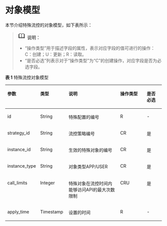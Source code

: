 # 对象模型<a name="ZH-CN_TOPIC_0000001081976195"></a>

本节介绍特殊流控的对象模型，如下表所示：

>![](public_sys-resources/icon-note.gif) **说明：** 
>-   “操作类型”用于描述字段的属性，表示对应字段的值可进行的操作：
>    C：创建；U：更新；R：读取。
>-   “是否必选”列表示对于“操作类型”为“C”的创建操作，对应字段是否为必选字段。

**表 1**  特殊流控对象模型

<a name="zh-cn_topic_0225568876_table20320369"></a>
<table><thead align="left"><tr id="zh-cn_topic_0225568876_row1070821"><th class="cellrowborder" valign="top" width="20.202020202020204%" id="mcps1.2.6.1.1"><p id="zh-cn_topic_0225568876_p19627639"><a name="zh-cn_topic_0225568876_p19627639"></a><a name="zh-cn_topic_0225568876_p19627639"></a>参数</p>
</th>
<th class="cellrowborder" valign="top" width="18.18181818181818%" id="mcps1.2.6.1.2"><p id="zh-cn_topic_0225568876_p46334942"><a name="zh-cn_topic_0225568876_p46334942"></a><a name="zh-cn_topic_0225568876_p46334942"></a>类型</p>
</th>
<th class="cellrowborder" valign="top" width="33.33333333333333%" id="mcps1.2.6.1.3"><p id="zh-cn_topic_0225568876_p62142850"><a name="zh-cn_topic_0225568876_p62142850"></a><a name="zh-cn_topic_0225568876_p62142850"></a>说明</p>
</th>
<th class="cellrowborder" valign="top" width="17.17171717171717%" id="mcps1.2.6.1.4"><p id="zh-cn_topic_0225568876_p406090"><a name="zh-cn_topic_0225568876_p406090"></a><a name="zh-cn_topic_0225568876_p406090"></a>操作类型</p>
</th>
<th class="cellrowborder" valign="top" width="11.111111111111112%" id="mcps1.2.6.1.5"><p id="zh-cn_topic_0225568876_p32893343"><a name="zh-cn_topic_0225568876_p32893343"></a><a name="zh-cn_topic_0225568876_p32893343"></a>是否必选</p>
</th>
</tr>
</thead>
<tbody><tr id="zh-cn_topic_0225568876_row47115112"><td class="cellrowborder" valign="top" width="20.202020202020204%" headers="mcps1.2.6.1.1 "><p id="zh-cn_topic_0225568876_p58227726"><a name="zh-cn_topic_0225568876_p58227726"></a><a name="zh-cn_topic_0225568876_p58227726"></a>id</p>
</td>
<td class="cellrowborder" valign="top" width="18.18181818181818%" headers="mcps1.2.6.1.2 "><p id="zh-cn_topic_0225568876_p18825336"><a name="zh-cn_topic_0225568876_p18825336"></a><a name="zh-cn_topic_0225568876_p18825336"></a>String</p>
</td>
<td class="cellrowborder" valign="top" width="33.33333333333333%" headers="mcps1.2.6.1.3 "><p id="zh-cn_topic_0225568876_p48457230"><a name="zh-cn_topic_0225568876_p48457230"></a><a name="zh-cn_topic_0225568876_p48457230"></a>特殊配置的编号</p>
</td>
<td class="cellrowborder" valign="top" width="17.17171717171717%" headers="mcps1.2.6.1.4 "><p id="zh-cn_topic_0225568876_p32721594"><a name="zh-cn_topic_0225568876_p32721594"></a><a name="zh-cn_topic_0225568876_p32721594"></a>R</p>
</td>
<td class="cellrowborder" valign="top" width="11.111111111111112%" headers="mcps1.2.6.1.5 "><p id="zh-cn_topic_0225568876_p33203425"><a name="zh-cn_topic_0225568876_p33203425"></a><a name="zh-cn_topic_0225568876_p33203425"></a>-</p>
</td>
</tr>
<tr id="zh-cn_topic_0225568876_row30395375"><td class="cellrowborder" valign="top" width="20.202020202020204%" headers="mcps1.2.6.1.1 "><p id="zh-cn_topic_0225568876_p46106333"><a name="zh-cn_topic_0225568876_p46106333"></a><a name="zh-cn_topic_0225568876_p46106333"></a>strategy_id</p>
</td>
<td class="cellrowborder" valign="top" width="18.18181818181818%" headers="mcps1.2.6.1.2 "><p id="zh-cn_topic_0225568876_p43625467"><a name="zh-cn_topic_0225568876_p43625467"></a><a name="zh-cn_topic_0225568876_p43625467"></a>String</p>
</td>
<td class="cellrowborder" valign="top" width="33.33333333333333%" headers="mcps1.2.6.1.3 "><p id="zh-cn_topic_0225568876_p44001905"><a name="zh-cn_topic_0225568876_p44001905"></a><a name="zh-cn_topic_0225568876_p44001905"></a>流控策略编号</p>
</td>
<td class="cellrowborder" valign="top" width="17.17171717171717%" headers="mcps1.2.6.1.4 "><p id="zh-cn_topic_0225568876_p7384552"><a name="zh-cn_topic_0225568876_p7384552"></a><a name="zh-cn_topic_0225568876_p7384552"></a>CR</p>
</td>
<td class="cellrowborder" valign="top" width="11.111111111111112%" headers="mcps1.2.6.1.5 "><p id="zh-cn_topic_0225568876_p61277831"><a name="zh-cn_topic_0225568876_p61277831"></a><a name="zh-cn_topic_0225568876_p61277831"></a>是</p>
</td>
</tr>
<tr id="zh-cn_topic_0225568876_row14629574"><td class="cellrowborder" valign="top" width="20.202020202020204%" headers="mcps1.2.6.1.1 "><p id="zh-cn_topic_0225568876_p44144821"><a name="zh-cn_topic_0225568876_p44144821"></a><a name="zh-cn_topic_0225568876_p44144821"></a>instance_id</p>
</td>
<td class="cellrowborder" valign="top" width="18.18181818181818%" headers="mcps1.2.6.1.2 "><p id="zh-cn_topic_0225568876_p18960737"><a name="zh-cn_topic_0225568876_p18960737"></a><a name="zh-cn_topic_0225568876_p18960737"></a>String</p>
</td>
<td class="cellrowborder" valign="top" width="33.33333333333333%" headers="mcps1.2.6.1.3 "><p id="zh-cn_topic_0225568876_p59424689"><a name="zh-cn_topic_0225568876_p59424689"></a><a name="zh-cn_topic_0225568876_p59424689"></a>生效的特殊对象的编号</p>
</td>
<td class="cellrowborder" valign="top" width="17.17171717171717%" headers="mcps1.2.6.1.4 "><p id="zh-cn_topic_0225568876_p48670477"><a name="zh-cn_topic_0225568876_p48670477"></a><a name="zh-cn_topic_0225568876_p48670477"></a>CR</p>
</td>
<td class="cellrowborder" valign="top" width="11.111111111111112%" headers="mcps1.2.6.1.5 "><p id="zh-cn_topic_0225568876_p49994590"><a name="zh-cn_topic_0225568876_p49994590"></a><a name="zh-cn_topic_0225568876_p49994590"></a>是</p>
</td>
</tr>
<tr id="zh-cn_topic_0225568876_row47298134"><td class="cellrowborder" valign="top" width="20.202020202020204%" headers="mcps1.2.6.1.1 "><p id="zh-cn_topic_0225568876_p5943665"><a name="zh-cn_topic_0225568876_p5943665"></a><a name="zh-cn_topic_0225568876_p5943665"></a>instance_type</p>
</td>
<td class="cellrowborder" valign="top" width="18.18181818181818%" headers="mcps1.2.6.1.2 "><p id="zh-cn_topic_0225568876_p11674869"><a name="zh-cn_topic_0225568876_p11674869"></a><a name="zh-cn_topic_0225568876_p11674869"></a>String</p>
</td>
<td class="cellrowborder" valign="top" width="33.33333333333333%" headers="mcps1.2.6.1.3 "><p id="zh-cn_topic_0225568876_p6140296"><a name="zh-cn_topic_0225568876_p6140296"></a><a name="zh-cn_topic_0225568876_p6140296"></a>对象类型APP/USER</p>
</td>
<td class="cellrowborder" valign="top" width="17.17171717171717%" headers="mcps1.2.6.1.4 "><p id="zh-cn_topic_0225568876_p27602005"><a name="zh-cn_topic_0225568876_p27602005"></a><a name="zh-cn_topic_0225568876_p27602005"></a>CR</p>
</td>
<td class="cellrowborder" valign="top" width="11.111111111111112%" headers="mcps1.2.6.1.5 "><p id="zh-cn_topic_0225568876_p21169922"><a name="zh-cn_topic_0225568876_p21169922"></a><a name="zh-cn_topic_0225568876_p21169922"></a>是</p>
</td>
</tr>
<tr id="zh-cn_topic_0225568876_row56311572"><td class="cellrowborder" valign="top" width="20.202020202020204%" headers="mcps1.2.6.1.1 "><p id="zh-cn_topic_0225568876_p64943477"><a name="zh-cn_topic_0225568876_p64943477"></a><a name="zh-cn_topic_0225568876_p64943477"></a>call_limits</p>
</td>
<td class="cellrowborder" valign="top" width="18.18181818181818%" headers="mcps1.2.6.1.2 "><p id="zh-cn_topic_0225568876_p25930250"><a name="zh-cn_topic_0225568876_p25930250"></a><a name="zh-cn_topic_0225568876_p25930250"></a>Integer</p>
</td>
<td class="cellrowborder" valign="top" width="33.33333333333333%" headers="mcps1.2.6.1.3 "><p id="zh-cn_topic_0225568876_p19975483"><a name="zh-cn_topic_0225568876_p19975483"></a><a name="zh-cn_topic_0225568876_p19975483"></a>特殊对象在流控时间内能够访问API的最大次数限制</p>
</td>
<td class="cellrowborder" valign="top" width="17.17171717171717%" headers="mcps1.2.6.1.4 "><p id="zh-cn_topic_0225568876_p7401458"><a name="zh-cn_topic_0225568876_p7401458"></a><a name="zh-cn_topic_0225568876_p7401458"></a>CRU</p>
</td>
<td class="cellrowborder" valign="top" width="11.111111111111112%" headers="mcps1.2.6.1.5 "><p id="zh-cn_topic_0225568876_p62647188"><a name="zh-cn_topic_0225568876_p62647188"></a><a name="zh-cn_topic_0225568876_p62647188"></a>是</p>
</td>
</tr>
<tr id="zh-cn_topic_0225568876_row26953786"><td class="cellrowborder" valign="top" width="20.202020202020204%" headers="mcps1.2.6.1.1 "><p id="zh-cn_topic_0225568876_p35773034"><a name="zh-cn_topic_0225568876_p35773034"></a><a name="zh-cn_topic_0225568876_p35773034"></a>apply_time</p>
</td>
<td class="cellrowborder" valign="top" width="18.18181818181818%" headers="mcps1.2.6.1.2 "><p id="zh-cn_topic_0225568876_p11934651"><a name="zh-cn_topic_0225568876_p11934651"></a><a name="zh-cn_topic_0225568876_p11934651"></a>Timestamp</p>
</td>
<td class="cellrowborder" valign="top" width="33.33333333333333%" headers="mcps1.2.6.1.3 "><p id="zh-cn_topic_0225568876_p27182676"><a name="zh-cn_topic_0225568876_p27182676"></a><a name="zh-cn_topic_0225568876_p27182676"></a>设置的时间</p>
</td>
<td class="cellrowborder" valign="top" width="17.17171717171717%" headers="mcps1.2.6.1.4 "><p id="zh-cn_topic_0225568876_p54313182"><a name="zh-cn_topic_0225568876_p54313182"></a><a name="zh-cn_topic_0225568876_p54313182"></a>R</p>
</td>
<td class="cellrowborder" valign="top" width="11.111111111111112%" headers="mcps1.2.6.1.5 "><p id="zh-cn_topic_0225568876_p37291649"><a name="zh-cn_topic_0225568876_p37291649"></a><a name="zh-cn_topic_0225568876_p37291649"></a>-</p>
</td>
</tr>
</tbody>
</table>

